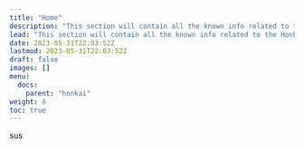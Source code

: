 ```yaml
---
title: "Home"
description: "This section will contain all the known info related to the Honkai Impact"
lead: "This section will contain all the known info related to the Honkai Impact"
date: 2023-05-31T22:03:52Z
lastmod: 2023-05-31T22:03:52Z
draft: false
images: []
menu:
  docs:
    parent: "honkai"
weight: 8
toc: true
---
```


sus
